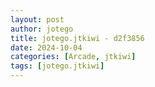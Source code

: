 ```yaml
---
layout: post
author: jotego
title: jotego.jtkiwi - d2f3856
date: 2024-10-04
categories: [Arcade, jtkiwi]
tags: [jotego.jtkiwi]
---
```



